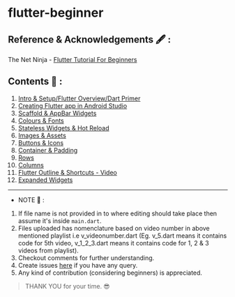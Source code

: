 # flutter-beginner

## Reference & Acknowledgements 🖋 : 
The Net Ninja - [Flutter Tutorial For Beginners](https://www.youtube.com/playlist?list=PL4cUxeGkcC9jLYyp2Aoh6hcWuxFDX6PBJ)

## Contents 📖 :

1. [Intro & Setup/Flutter Overview/Dart Primer](https://github.com/sauravpanchal/flutter-beginner/blob/main/v_1_2_3.dart)
2. [Creating Flutter app in Android Studio](https://github.com/sauravpanchal/flutter-beginner/blob/main/v_4.dart)
3. [Scaffold & AppBar Widgets](https://github.com/sauravpanchal/flutter-beginner/blob/main/v_5.dart)
4. [Colours & Fonts](https://github.com/sauravpanchal/flutter-beginner/blob/main/v_6.dart)
5. [Stateless Widgets & Hot Reload](https://github.com/sauravpanchal/flutter-beginner/blob/main/v_7.dart)
6. [Images & Assets](https://github.com/sauravpanchal/flutter-beginner/blob/main/v_8.dart)
7. [Buttons & Icons](https://github.com/sauravpanchal/flutter-beginner/blob/main/v_9.dart)
8. [Container & Padding](https://github.com/sauravpanchal/flutter-beginner/blob/main/v_10.dart)
9. [Rows](https://github.com/sauravpanchal/flutter-beginner/blob/main/v_11.dart)
10. [Columns](https://github.com/sauravpanchal/flutter-beginner/blob/main/v_12.dart)
11. [Flutter Outline & Shortcuts - Video](https://www.youtube.com/watch?v=RdPkFd6_fTA&list=PL4cUxeGkcC9jLYyp2Aoh6hcWuxFDX6PBJ&index=13)
12. [Expanded Widgets](https://github.com/sauravpanchal/flutter-beginner/blob/main/v_14.dart)

<hr>

*  NOTE 🔴 :
1. If file name is not provided in to where editing should take place then assume it's inside `main.dart`.
2. Files uploaded has nomenclature based on video number in above mentioned playlist i.e v_videonumber.dart (Eg. v_5.dart means it contains code for 5th video, v_1_2_3.dart means it contains code for 1, 2 & 3 videos from playlist).
3. Checkout comments for further understanding.
4. Create issues [here](https://github.com/sauravpanchal/flutter-beginner/issues) if you have any query.
5. Any kind of contribution (considering beginners) is appreciated. 


>  THANK YOU for your time. 😎
